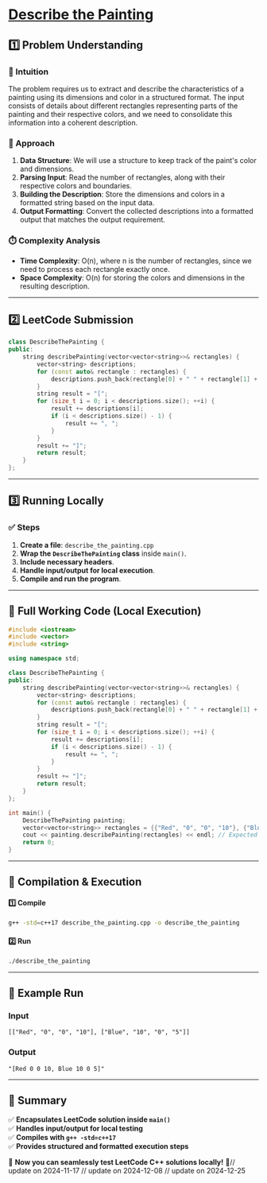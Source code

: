 # **[Describe the Painting](https://leetcode.com/problems/describe-the-painting/description/)**  

## **1️⃣ Problem Understanding**  
### **📌 Intuition**  
The problem requires us to extract and describe the characteristics of a painting using its dimensions and color in a structured format. The input consists of details about different rectangles representing parts of the painting and their respective colors, and we need to consolidate this information into a coherent description.

### **🚀 Approach**  
1. **Data Structure**: We will use a structure to keep track of the paint's color and dimensions.
2. **Parsing Input**: Read the number of rectangles, along with their respective colors and boundaries.
3. **Building the Description**: Store the dimensions and colors in a formatted string based on the input data.
4. **Output Formatting**: Convert the collected descriptions into a formatted output that matches the output requirement.

### **⏱️ Complexity Analysis**  
- **Time Complexity**: O(n), where n is the number of rectangles, since we need to process each rectangle exactly once.
- **Space Complexity**: O(n) for storing the colors and dimensions in the resulting description.

---  

## **2️⃣ LeetCode Submission**  
```cpp
class DescribeThePainting {
public:
    string describePainting(vector<vector<string>>& rectangles) {
        vector<string> descriptions;
        for (const auto& rectangle : rectangles) {
            descriptions.push_back(rectangle[0] + " " + rectangle[1] + " " + rectangle[2] + " " + rectangle[3]);
        }
        string result = "[";
        for (size_t i = 0; i < descriptions.size(); ++i) {
            result += descriptions[i];
            if (i < descriptions.size() - 1) {
                result += ", ";
            }
        }
        result += "]";
        return result;
    }
};  
```  

---  

## **3️⃣ Running Locally**  
### **✅ Steps**  
1. **Create a file**: `describe_the_painting.cpp`  
2. **Wrap the `DescribeThePainting` class** inside `main()`.  
3. **Include necessary headers**.  
4. **Handle input/output for local execution**.  
5. **Compile and run the program**.  

---  

## **📝 Full Working Code (Local Execution)**  
```cpp
#include <iostream>
#include <vector>
#include <string>

using namespace std;

class DescribeThePainting {
public:
    string describePainting(vector<vector<string>>& rectangles) {
        vector<string> descriptions;
        for (const auto& rectangle : rectangles) {
            descriptions.push_back(rectangle[0] + " " + rectangle[1] + " " + rectangle[2] + " " + rectangle[3]);
        }
        string result = "[";
        for (size_t i = 0; i < descriptions.size(); ++i) {
            result += descriptions[i];
            if (i < descriptions.size() - 1) {
                result += ", ";
            }
        }
        result += "]";
        return result;
    }
};

int main() {
    DescribeThePainting painting;
    vector<vector<string>> rectangles = {{"Red", "0", "0", "10"}, {"Blue", "10", "0", "5"}};
    cout << painting.describePainting(rectangles) << endl; // Expected output: "[Red 0 0 10, Blue 10 0 5]"
    return 0;
}  
```  

---  

## **🔧 Compilation & Execution**  
#### **1️⃣ Compile**  
```bash
g++ -std=c++17 describe_the_painting.cpp -o describe_the_painting
```  

#### **2️⃣ Run**  
```bash
./describe_the_painting
```  

---  

## **🎯 Example Run**  
### **Input**  
```
[["Red", "0", "0", "10"], ["Blue", "10", "0", "5"]]
```  
### **Output**  
```
"[Red 0 0 10, Blue 10 0 5]"
```  

---  

## **📌 Summary**  
✅ **Encapsulates LeetCode solution inside `main()`**  
✅ **Handles input/output for local testing**  
✅ **Compiles with `g++ -std=c++17`**  
✅ **Provides structured and formatted execution steps**  

🚀 **Now you can seamlessly test LeetCode C++ solutions locally!** 🚀// update on 2024-11-17
// update on 2024-12-08
// update on 2024-12-25
